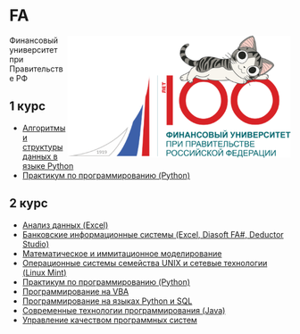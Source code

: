 # FA

<img src="https://github.com/Cat-in-box/FA/blob/png/git%20finashka.png" align="right" width=400 height=219/>

Финансовый университет при Правительстве РФ

## 1 курс
* [Алгоритмы и структуры данных в языке Python](https://github.com/Cat-in-box/FA/tree/master/1%20%D0%BA%D1%83%D1%80%D1%81/Python)
* [Практикум по программированию (Python)](https://github.com/Cat-in-box/FA/tree/master/1%20%D0%BA%D1%83%D1%80%D1%81/%D0%9F%D1%80%D0%B0%D0%BA%D1%82%D0%B8%D0%BA%D1%83%D0%BC%20%D0%BF%D0%BE%20%D0%BF%D1%80%D0%BE%D0%B3%D1%80%D0%B0%D0%BC%D0%BC%D0%B8%D1%80%D0%BE%D0%B2%D0%B0%D0%BD%D0%B8%D1%8E%20(Python))

## 2 курс
* [Анализ данных (Excel)](https://github.com/Cat-in-box/FA/tree/master/2%20%D0%BA%D1%83%D1%80%D1%81/%D0%90%D0%BD%D0%B0%D0%BB%D0%B8%D0%B7%20%D0%B4%D0%B0%D0%BD%D0%BD%D1%8B%D1%85)
* [Банковские информационные системы (Excel, Diasoft FA#, Deductor Studio)](https://github.com/Cat-in-box/FA/tree/master/2%20%D0%BA%D1%83%D1%80%D1%81/%D0%91%D0%98%D0%A1)
* [Математическое и иммитационное моделирование](https://github.com/Cat-in-box/FA/tree/master/2%20%D0%BA%D1%83%D1%80%D1%81/%D0%9C%D0%B0%D1%82%D0%B5%D0%BC%D0%B0%D1%82%D0%B8%D1%87%D0%B5%D1%81%D0%BA%D0%BE%D0%B5%20%D0%B8%20%D0%B8%D0%BC%D0%BC%D0%B8%D1%82%D0%B0%D1%86%D0%B8%D0%BE%D0%BD%D0%BD%D0%BE%D0%B5%20%D0%BC%D0%BE%D0%B4%D0%B5%D0%BB%D0%B8%D1%80%D0%BE%D0%B2%D0%B0%D0%BD%D0%B8%D0%B5)
* [Операционные системы семейства UNIX и сетевые технологии (Linux Mint)](https://github.com/Cat-in-box/FA/tree/master/2%20%D0%BA%D1%83%D1%80%D1%81/%D0%9E%D0%BF%D0%B5%D1%80%D0%B0%D1%86%D0%B8%D0%BE%D0%BD%D0%BD%D1%8B%D0%B5%20%D1%81%D0%B8%D1%81%D1%82%D0%B5%D0%BC%D1%8B%20%D1%81%D0%B5%D0%BC%D0%B5%D0%B9%D1%81%D1%82%D0%B2%D0%B0%20UNIX%20%D0%B8%20%D1%81%D0%B5%D1%82%D0%B5%D0%B2%D1%8B%D0%B5%20%D1%82%D0%B5%D1%85%D0%BD%D0%BE%D0%BB%D0%BE%D0%B3%D0%B8%D0%B8%20(Linux%20Mint))
* [Практикум по программированию (Python)](https://github.com/Cat-in-box/FA/tree/master/2%20%D0%BA%D1%83%D1%80%D1%81/%D0%9F%D1%80%D0%B0%D0%BA%D1%82%D0%B8%D0%BA%D1%83%D0%BC%20%D0%BF%D0%BE%20%D0%BF%D1%80%D0%BE%D0%B3%D1%80%D0%B0%D0%BC%D0%BC%D0%B8%D1%80%D0%BE%D0%B2%D0%B0%D0%BD%D0%B8%D1%8E%20(Python))
* [Программирование на VBA](https://github.com/Cat-in-box/FA/tree/master/2%20%D0%BA%D1%83%D1%80%D1%81/%D0%9F%D1%80%D0%BE%D0%B3%D1%80%D0%B0%D0%BC%D0%BC%D0%B8%D1%80%D0%BE%D0%B2%D0%B0%D0%BD%D0%B8%D0%B5%20%D0%BD%D0%B0%20VBA)
* [Программирование на языках Python и SQL](https://github.com/Cat-in-box/FA/tree/master/2%20%D0%BA%D1%83%D1%80%D1%81/%D0%9F%D1%80%D0%BE%D0%B3%D1%80%D0%B0%D0%BC%D0%BC%D0%B8%D1%80%D0%BE%D0%B2%D0%B0%D0%BD%D0%B8%D0%B5%20%D0%BD%D0%B0%20%D1%8F%D0%B7%D1%8B%D0%BA%D0%B0%D1%85%20Python%20%D0%B8%20SQL)
* [Современные технологии программирования (Java)](https://github.com/Cat-in-box/FA/tree/master/2%20%D0%BA%D1%83%D1%80%D1%81/%D0%A1%D0%BE%D0%B2%D1%80%D0%B5%D0%BC%D0%B5%D0%BD%D0%BD%D1%8B%D0%B5%20%D1%82%D0%B5%D1%85%D0%BD%D0%BE%D0%BB%D0%BE%D0%B3%D0%B8%D0%B8%20%D0%BF%D1%80%D0%BE%D0%B3%D1%80%D0%B0%D0%BC%D0%BC%D0%B8%D1%80%D0%BE%D0%B2%D0%B0%D0%BD%D0%B8%D1%8F%20(Java))
* [Управление качеством программных систем](https://github.com/Cat-in-box/FA/tree/master/2%20%D0%BA%D1%83%D1%80%D1%81/%D0%A3%D0%9A%D0%9F%D0%A1)
